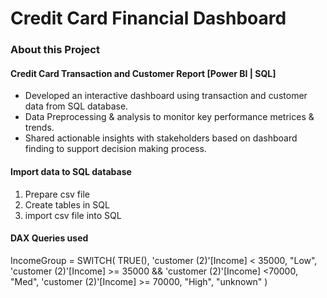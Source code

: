 # Credit Card Financial Dashboard
### About this Project
#### Credit Card Transaction and Customer Report [Power BI | SQL]
+ Developed an interactive dashboard using transaction and customer data from SQL database.
+ Data Preprocessing & analysis to monitor key performance metrices & trends.
+ Shared actionable insights with stakeholders based on dashboard finding to support decision making process.

#### Import data to SQL database
1. Prepare csv file
2. Create tables in SQL
3. import csv file into SQL

#### DAX Queries used
IncomeGroup = SWITCH(
TRUE(),
'customer (2)'[Income] < 35000, "Low",
'customer (2)'[Income] >= 35000 && 'customer (2)'[Income] <70000, "Med",
'customer (2)'[Income] >= 70000, "High",
"unknown"
)

